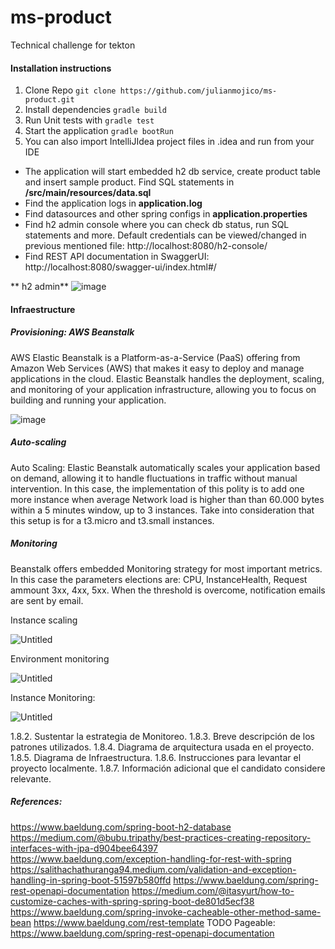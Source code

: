 # ms-product
Technical challenge for tekton


#### Installation instructions

1. Clone Repo 
`git clone https://github.com/julianmojico/ms-product.git`
2. Install dependencies
   `gradle build`
3. Run Unit tests with `gradle test`
4. Start the application
   `gradle bootRun`
5. You can also import IntelliJIdea project files in .idea and run from your IDE

- The application will start embedded h2 db service, create product table and insert sample product. Find SQL statements in **/src/main/resources/data.sql**
- Find the application logs in **application.log**
- Find datasources and other spring configs in **application.properties**
- Find h2 admin console where you can check db status, run SQL statements and more. Default credentials can be viewed/changed in previous mentioned file:
http://localhost:8080/h2-console/
- Find REST API documentation in SwaggerUI:
http://localhost:8080/swagger-ui/index.html#/

**
h2 admin**
![image](https://github.com/julianmojico/ms-product/assets/12740590/1cd181a2-131b-4e29-84d5-a1c310f9ce07)


#### Infraestructure


##### Provisioning: AWS Beanstalk
AWS Elastic Beanstalk is a Platform-as-a-Service (PaaS) offering from Amazon Web Services (AWS) that makes it easy to deploy and manage applications in the cloud. Elastic Beanstalk handles the deployment, scaling, and monitoring of your application infrastructure, allowing you to focus on building and running your application.

![image](https://github.com/julianmojico/ms-product/assets/12740590/53876c36-3df4-4e46-b78e-700854136766)


##### Auto-scaling
Auto Scaling: Elastic Beanstalk automatically scales your application based on demand, allowing it to handle fluctuations in traffic without manual intervention.
In this case, the implementation of this polity is to add one more instance when average Network load is higher than than 60.000 bytes within a 5 minutes window, up to 3 instances.
Take into consideration that this setup is for a t3.micro and t3.small instances.

##### Monitoring
Beanstalk offers embedded Monitoring strategy for most important metrics.
In this case the parameters elections are: CPU, InstanceHealth, Request ammount 3xx, 4xx, 5xx.
When the threshold is overcome, notification emails are sent by email.

Instance scaling

![Untitled](https://prod-files-secure.s3.us-west-2.amazonaws.com/2de33e44-a367-4741-af18-cd73d6f88cda/b3207593-e178-4426-bd73-87e8ac82024b/Untitled.png)

Environment monitoring

![Untitled](https://prod-files-secure.s3.us-west-2.amazonaws.com/2de33e44-a367-4741-af18-cd73d6f88cda/a034a916-b5a2-4275-835b-bc3dd58b56ed/Untitled.png)


Instance Monitoring:

![Untitled](https://prod-files-secure.s3.us-west-2.amazonaws.com/2de33e44-a367-4741-af18-cd73d6f88cda/59d7c958-fbef-4e26-aa75-7c46082e0f2d/Untitled.png)



1.8.2. Sustentar la estrategia de Monitoreo.
1.8.3. Breve descripción de los patrones utilizados.
1.8.4. Diagrama de arquitectura usada en el proyecto.
1.8.5. Diagrama de Infraestructura.
1.8.6. Instrucciones para levantar el proyecto localmente.
1.8.7. Información adicional que el candidato considere relevante.



##### References:
https://www.baeldung.com/spring-boot-h2-database  
https://medium.com/@bubu.tripathy/best-practices-creating-repository-interfaces-with-jpa-d904bee64397  
https://www.baeldung.com/exception-handling-for-rest-with-spring  
https://salithachathuranga94.medium.com/validation-and-exception-handling-in-spring-boot-51597b580ffd
https://www.baeldung.com/spring-rest-openapi-documentation
https://medium.com/@itasyurt/how-to-customize-caches-with-spring-spring-boot-de801d5ecf38
https://www.baeldung.com/spring-invoke-cacheable-other-method-same-bean
https://www.baeldung.com/rest-template
TODO Pageable: https://www.baeldung.com/spring-rest-openapi-documentation
